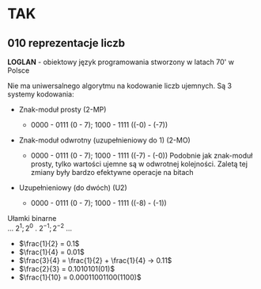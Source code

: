 # TAK

## 010 reprezentacje liczb

**LOGLAN** - obiektowy język programowania stworzony w latach 70' w Polsce

Nie ma uniwersalnego algorytmu na kodowanie liczb ujemnych. Są 3 systemy kodowania:

- Znak-moduł prosty (2-MP)

  - 0000 - 0111 (0 - 7); 1000 - 1111 ((-0) - (-7))

- Znak-moduł odwrotny (uzupełnieniowy do 1) (2-MO)

  - 0000 - 0111 (0 - 7); 1000 - 1111 ((-7) - (-0)) Podobnie jak znak-moduł prosty, tylko wartości ujemne są w odwrotnej kolejności. Zaletą tej zmiany były bardzo efektywne operacje na bitach

- Uzupełnieniowy (do dwóch) (U2)

  - 0000 - 0111 (0 - 7); 1000 - 1111 ((-8) - (-1))

Ułamki binarne  
… $2^1; 2^0$ . $2^{−1}; 2^{−2}$ …

- $\frac{1}{2} = 0.1$
- $\frac{1}{4} = 0.01$
- $\frac{3}{4} = \frac{1}{2} + \frac{1}{4} → 0.11$
- $\frac{2}{3} = 0.1010101(01)$
- $\frac{1}{10} = 0.00011001100(1100)$
